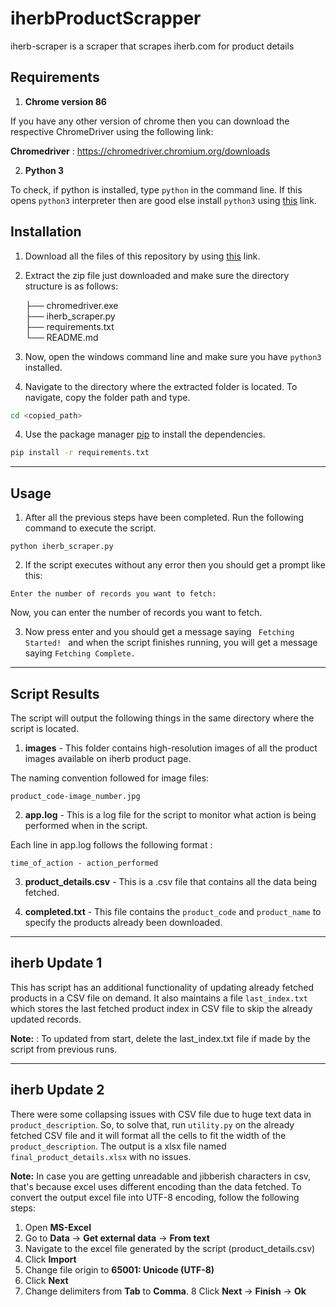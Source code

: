 # iherbProductScrapper

iherb-scraper is a scraper that scrapes iherb.com for product details 


## Requirements

1. **Chrome version 86**

If you have any other version of chrome then you can download the respective ChromeDriver using the following link:

**Chromedriver** : https://chromedriver.chromium.org/downloads

2. **Python 3** 	

To check, if python is installed, type <code>python</code> in the command line. If this opens <code>python3</code> interpreter then are good else install <code>python3</code> using [this](https://www.python.org/downloads/) link.

## Installation

1. Download all the files of this repository by using [this](https://github.com/itl-projects/iherbProductScrapper/archive/master.zip) link.

2. Extract the zip file just downloaded and make sure the directory structure is as follows:


    ├── chromedriver.exe               
    ├── iherb_scraper.py                                        
    ├── requirements.txt                  
    └── README.md

3. Now, open the windows command line and make sure you have <code>python3</code> installed. 


4. Navigate to the directory where the extracted folder is located. To navigate, copy the folder path and type.

```bash
cd <copied_path>
```

4. Use the package manager [pip](https://pip.pypa.io/en/stable/) to install the dependencies.

```bash
pip install -r requirements.txt
```

-------------------------------------------------------------------------------------------------------------------------------

## Usage

1. After all the previous steps have been completed. Run the following command to execute the script.

```
python iherb_scraper.py
```
2. If the script executes without any error then you should get a prompt like this:

```
Enter the number of records you want to fetch: 
```

Now, you can enter the number of records you want to fetch.

3. Now press enter and you should get a message saying <code> Fetching Started! </code> and when the script finishes running, you will get a message saying <code>Fetching Complete.</code>
-------------------------------------------------------------------------------------------------------------------------------

## Script Results

The script will output the following things in the same directory where the script is located.

1. **images** - This folder contains high-resolution images of all the product images available on iherb product page. 

The naming convention followed for image files:

``` 
product_code-image_number.jpg
```

2. **app.log** - This is a log file for the script to monitor what action is being performed when in the script. 

Each line in app.log follows the following format :

```
time_of_action - action_performed
```

3. **product_details.csv** - This is a .csv file that contains all the data being fetched. 

4. **completed.txt** - This file contains the <code>product_code</code> and <code>product_name</code> to specify the products already been downloaded.

<hr>

## iherb Update 1

This has script has an additional functionality of updating already fetched products in a CSV file on demand. It also maintains a file <code>last_index.txt</code> which stores the last fetched product index in CSV file to skip the already updated records. 

**Note:** : To updated from start, delete the last_index.txt file if made by the script from previous runs.

<hr>

## iherb Update 2

There were some collapsing issues with CSV file due to huge text data in <code>product_description</code>. So, to solve that, run <code>utility.py</code> on the already fetched CSV file and it will format all the cells to fit the width of the <code>product_description</code>. The output is a xlsx file named <code>final_product_details.xlsx</code> with no issues.

**Note:**
In case you are getting unreadable and jibberish characters in csv, that's because excel uses different encoding than the data fetched. To convert the output excel file into UTF-8 encoding, follow the following steps:

1. Open **MS-Excel**
2. Go to **Data** -> **Get external data** -> **From text**
3. Navigate to the excel file generated by the script (product_details.csv) 
4. Click **Import**
5. Change file origin to **65001: Unicode (UTF-8)**
6. Click **Next**
7. Change delimiters from **Tab** to **Comma**.
8  Click **Next** -> **Finish** -> **Ok**
